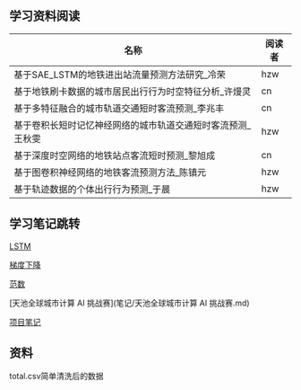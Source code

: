 ## 学习资料阅读

|名称|阅读者|
|-|-|
|基于SAE_LSTM的地铁进出站流量预测方法研究_冷荣|hzw|
|基于地铁刷卡数据的城市居民出行行为时空特征分析_许熳灵|cn|
|基于多特征融合的城市轨道交通短时客流预测_李兆丰|cn|
|基于卷积长短时记忆神经网络的城市轨道交通短时客流预测_王秋雯|hzw|
|基于深度时空网络的地铁站点客流短时预测_黎旭成|cn|
|基于图卷积神经网络的地铁客流预测方法_陈镇元|hzw|
|基于轨迹数据的个体出行行为预测_于晨|hzw|

## 学习笔记跳转

[LSTM](笔记/LSTM.md)

[梯度下降](笔记/梯度下降.md)

[范数](笔记/范数.md)

[天池全球城市计算 AI 挑战赛](笔记/天池全球城市计算 AI 挑战赛.md)

[项目笔记](笔记/项目笔记.md)

## 资料

total.csv简单清洗后的数据

